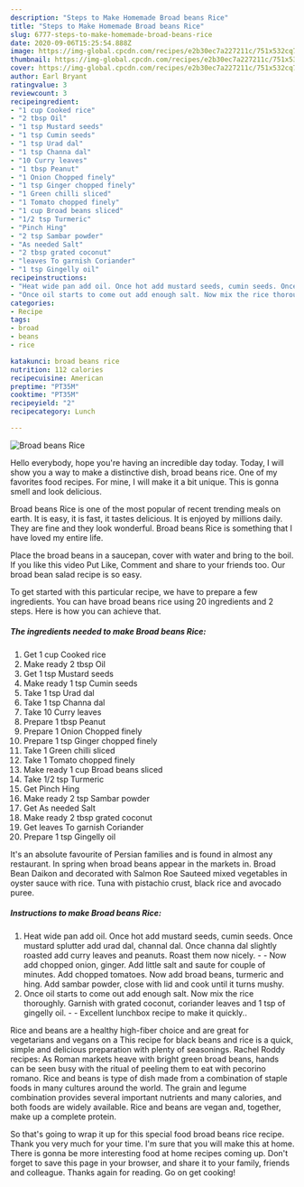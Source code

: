 ```yaml
---
description: "Steps to Make Homemade Broad beans Rice"
title: "Steps to Make Homemade Broad beans Rice"
slug: 6777-steps-to-make-homemade-broad-beans-rice
date: 2020-09-06T15:25:54.888Z
image: https://img-global.cpcdn.com/recipes/e2b30ec7a227211c/751x532cq70/broad-beans-rice-recipe-main-photo.jpg
thumbnail: https://img-global.cpcdn.com/recipes/e2b30ec7a227211c/751x532cq70/broad-beans-rice-recipe-main-photo.jpg
cover: https://img-global.cpcdn.com/recipes/e2b30ec7a227211c/751x532cq70/broad-beans-rice-recipe-main-photo.jpg
author: Earl Bryant
ratingvalue: 3
reviewcount: 3
recipeingredient:
- "1 cup Cooked rice"
- "2 tbsp Oil"
- "1 tsp Mustard seeds"
- "1 tsp Cumin seeds"
- "1 tsp Urad dal"
- "1 tsp Channa dal"
- "10 Curry leaves"
- "1 tbsp Peanut"
- "1 Onion Chopped finely"
- "1 tsp Ginger chopped finely"
- "1 Green chilli sliced"
- "1 Tomato chopped finely"
- "1 cup Broad beans sliced"
- "1/2 tsp Turmeric"
- "Pinch Hing"
- "2 tsp Sambar powder"
- "As needed Salt"
- "2 tbsp grated coconut"
- "leaves To garnish Coriander"
- "1 tsp Gingelly oil"
recipeinstructions:
- "Heat wide pan add oil. Once hot add mustard seeds, cumin seeds. Once mustard splutter add urad dal, channal dal. Once channa dal slightly roasted add curry leaves and peanuts. Roast them now nicely.   Now add chopped onion, ginger. Add little salt and saute for couple of minutes. Add chopped tomatoes. Now add broad beans, turmeric and hing. Add sambar powder, close with lid and cook until it turns mushy."
- "Once oil starts to come out add enough salt. Now mix the rice thoroughly. Garnish with grated coconut, coriander leaves and 1 tsp of gingelly oil.  Excellent lunchbox recipe to make it quickly.."
categories:
- Recipe
tags:
- broad
- beans
- rice

katakunci: broad beans rice 
nutrition: 112 calories
recipecuisine: American
preptime: "PT35M"
cooktime: "PT35M"
recipeyield: "2"
recipecategory: Lunch

---
```



![Broad beans Rice](https://img-global.cpcdn.com/recipes/e2b30ec7a227211c/751x532cq70/broad-beans-rice-recipe-main-photo.jpg)

Hello everybody, hope you're having an incredible day today. Today, I will show you a way to make a distinctive dish, broad beans rice. One of my favorites food recipes. For mine, I will make it a bit unique. This is gonna smell and look delicious.

Broad beans Rice is one of the most popular of recent trending meals on earth. It is easy, it is fast, it tastes delicious. It is enjoyed by millions daily. They are fine and they look wonderful. Broad beans Rice is something that I have loved my entire life.

Place the broad beans in a saucepan, cover with water and bring to the boil. If you like this video Put Like, Comment and share to your friends too. Our broad bean salad recipe is so easy.


To get started with this particular recipe, we have to prepare a few ingredients. You can have broad beans rice using 20 ingredients and 2 steps. Here is how you can achieve that.

<!--inarticleads1-->

##### The ingredients needed to make Broad beans Rice:

1. Get 1 cup Cooked rice
1. Make ready 2 tbsp Oil
1. Get 1 tsp Mustard seeds
1. Make ready 1 tsp Cumin seeds
1. Take 1 tsp Urad dal
1. Take 1 tsp Channa dal
1. Take 10 Curry leaves
1. Prepare 1 tbsp Peanut
1. Prepare 1 Onion Chopped finely
1. Prepare 1 tsp Ginger chopped finely
1. Take 1 Green chilli sliced
1. Take 1 Tomato chopped finely
1. Make ready 1 cup Broad beans sliced
1. Take 1/2 tsp Turmeric
1. Get Pinch Hing
1. Make ready 2 tsp Sambar powder
1. Get As needed Salt
1. Make ready 2 tbsp grated coconut
1. Get leaves To garnish Coriander
1. Prepare 1 tsp Gingelly oil


It&#39;s an absolute favourite of Persian families and is found in almost any restaurant. In spring when broad beans appear in the markets in. Broad Bean Daikon and decorated with Salmon Roe Sauteed mixed vegetables in oyster sauce with rice. Tuna with pistachio crust, black rice and avocado puree. 

<!--inarticleads2-->

##### Instructions to make Broad beans Rice:

1. Heat wide pan add oil. Once hot add mustard seeds, cumin seeds. Once mustard splutter add urad dal, channal dal. Once channa dal slightly roasted add curry leaves and peanuts. Roast them now nicely.  -  - Now add chopped onion, ginger. Add little salt and saute for couple of minutes. Add chopped tomatoes. Now add broad beans, turmeric and hing. Add sambar powder, close with lid and cook until it turns mushy.
1. Once oil starts to come out add enough salt. Now mix the rice thoroughly. Garnish with grated coconut, coriander leaves and 1 tsp of gingelly oil. -  - Excellent lunchbox recipe to make it quickly..


Rice and beans are a healthy high-fiber choice and are great for vegetarians and vegans on a This recipe for black beans and rice is a quick, simple and delicious preparation with plenty of seasonings. Rachel Roddy recipes: As Roman markets heave with bright green broad beans, hands can be seen busy with the ritual of peeling them to eat with pecorino romano. Rice and beans is type of dish made from a combination of staple foods in many cultures around the world. The grain and legume combination provides several important nutrients and many calories, and both foods are widely available. Rice and beans are vegan and, together, make up a complete protein. 

So that's going to wrap it up for this special food broad beans rice recipe. Thank you very much for your time. I'm sure that you will make this at home. There is gonna be more interesting food at home recipes coming up. Don't forget to save this page in your browser, and share it to your family, friends and colleague. Thanks again for reading. Go on get cooking!
